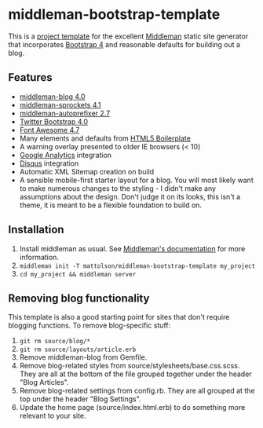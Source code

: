 # middleman-bootstrap-template

This is a [project template](https://middlemanapp.com/advanced/project-templates/) for the excellent [Middleman](http://middlemanapp.com/)
static site generator that incorporates [Bootstrap 4](https://getbootstrap.com) and reasonable defaults for building out a blog.

## Features

* [middleman-blog 4.0](https://github.com/middleman/middleman-blog)
* [middleman-sprockets 4.1](https://github.com/middleman/middleman-sprockets)
* [middleman-autoprefixer 2.7](https://github.com/middleman/middleman-autoprefixer)
* [Twitter Bootstrap 4.0](http://foundation.zurb.com/)
* [Font Awesome 4.7](http://fontawesome.io/)
* Many elements and defaults from [HTML5 Boilerplate](http://html5boilerplate.com/)
* A warning overlay presented to older IE browsers (< 10)
* [Google Analytics](http://www.google.com/analytics/) integration
* [Disqus](http://disqus.com/) integration
* Automatic XML Sitemap creation on build
* A sensible mobile-first starter layout for a blog. You will most likely want to make numerous changes to the styling - I didn't make any assumptions about the design. Don't judge it on its looks, this isn't a theme, it is meant to be a flexible foundation to build on.

## Installation

1. Install middleman as usual. See [Middleman's documentation](https://middlemanapp.com/basics/install/) for more information.
2. `middleman init -T mattolson/middleman-bootstrap-template my_project`
3. `cd my_project && middleman server`

## Removing blog functionality

This template is also a good starting point for sites that don't require blogging functions. To remove blog-specific stuff:

1. `git rm source/blog/*`
2. `git rm source/layouts/article.erb`
3. Remove middleman-blog from Gemfile.
4. Remove blog-related styles from source/stylesheets/base.css.scss. They are all at the bottom of the file grouped together under the header "Blog Articles".
5. Remove blog-related settings from config.rb. They are all grouped at the top under the header "Blog Settings".
6. Update the home page (source/index.html.erb) to do something more relevant to your site.
